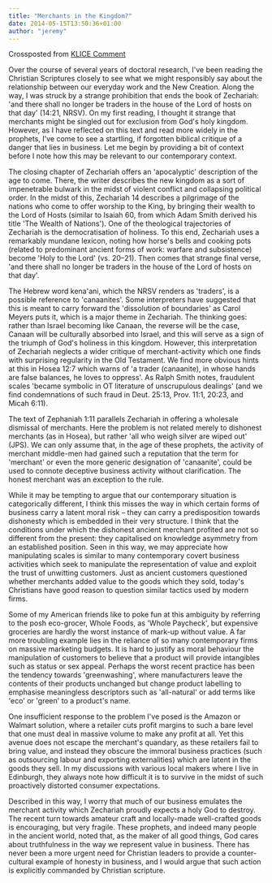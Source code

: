```yaml
---
title: "Merchants in the Kingdom?"
date: 2014-05-15T13:50:36+01:00
author: "jeremy"
---
```


Crossposted from [KLICE Comment](http://tyndalehouse.createsend1.com/t/ViewEmail/r/91EF42EAF02E701E2540EF23F30FEDED)

Over the course of several years of doctoral research, I've been reading the Christian Scriptures closely to see what we might responsibly say about the relationship between our everyday work and the New Creation. Along the way, I was struck by a strange prohibition that ends the book of Zechariah: 'and there shall no longer be traders in the house of the Lord of hosts on that day' (14:21, NRSV). On my first reading, I thought it strange that merchants might be singled out for exclusion from God's holy kingdom. However, as I have reflected on this text and read more widely in the prophets, I've come to see a startling, if forgotten biblical critique of a danger that lies in business. Let me begin by providing a bit of context before I note how this may be relevant to our contemporary context.

The closing chapter of Zechariah offers an 'apocalyptic' description of the age to come. There, the writer describes the new kingdom as a sort of impenetrable bulwark in the midst of violent conflict and collapsing political order. In the midst of this, Zechariah 14 describes a pilgrimage of the nations who come to offer worship to the King, by bringing their wealth to the Lord of Hosts (similar to Isaiah 60, from which Adam Smith derived his title 'The Wealth of Nations'). One of the theological trajectories of Zechariah is the democratisation of holiness. To this end, Zechariah uses a remarkably mundane lexicon, noting how horse's bells and cooking pots (related to predominant ancient forms of work: warfare and subsistence) become 'Holy to the Lord' (vs. 20–21). Then comes that strange final verse, 'and there shall no longer be traders in the house of the Lord of hosts on that day'.

The Hebrew word kena'ani, which the NRSV renders as 'traders', is a possible reference to 'canaanites'. Some interpreters have suggested that this is meant to carry forward the 'dissolution of boundaries' as Carol Meyers puts it, which is a major theme in Zechariah. The thinking goes: rather than Israel becoming like Canaan, the reverse will be the case, Canaan will be culturally absorbed into Israel, and this will serve as a sign of the triumph of God's holiness in this kingdom. However, this interpretation of Zechariah neglects a wider critique of merchant-activity which one finds with surprising regularity in the Old Testament. We find more obvious hints at this in Hosea 12:7 which warns of 'a trader (canaanite), in whose hands are false balances, he loves to oppress'. As Ralph Smith notes, fraudulent scales 'became symbolic in OT literature of unscrupulous dealings' (and we find condemnations of such fraud in Deut. 25:13, Prov. 11:1, 20:23, and Micah 6:11).

The text of Zephaniah 1:11 parallels Zechariah in offering a wholesale dismissal of merchants. Here the problem is not related merely to dishonest merchants (as in Hosea), but rather 'all who weigh silver are wiped out' (JPS). We can only assume that, in the age of these prophets, the activity of merchant middle-men had gained such a reputation that the term for 'merchant' or even the more generic designation of 'canaanite', could be used to connote deceptive business activity without clarification. The honest merchant was an exception to the rule.

While it may be tempting to argue that our contemporary situation is categorically different, I think this misses the way in which certain forms of business carry a latent moral risk – they can carry a predisposition towards dishonesty which is embedded in their very structure. I think that the conditions under which the dishonest ancient merchant profited are not so different from the present: they capitalised on knowledge asymmetry from an established position. Seen in this way, we may appreciate how manipulating scales is similar to many contemporary covert business activities which seek to manipulate the representation of value and exploit the trust of unwitting customers. Just as ancient customers questioned whether merchants added value to the goods which they sold, today's Christians have good reason to question similar tactics used by modern firms.

Some of my American friends like to poke fun at this ambiguity by referring to the posh eco-grocer, Whole Foods, as 'Whole Paycheck', but expensive groceries are hardly the worst instance of mark-up without value. A far more troubling example lies in the reliance of so many contemporary firms on massive marketing budgets. It is hard to justify as moral behaviour the manipulation of customers to believe that a product will provide intangibles such as status or sex appeal. Perhaps the worst recent practice has been the tendency towards 'greenwashing', where manufacturers leave the contents of their products unchanged but change product labelling to emphasise meaningless descriptors such as 'all-natural' or add terms like 'eco' or 'green' to a product's name.

One insufficient response to the problem I've posed is the Amazon or Walmart solution, where a retailer cuts profit margins to such a bare level that one must deal in massive volume to make any profit at all. Yet this avenue does not escape the merchant's quandary, as these retailers fail to bring value, and instead they obscure the immoral business practices (such as outsourcing labour and exporting externalities) which are latent in the goods they sell. In my discussions with various local makers where I live in Edinburgh, they always note how difficult it is to survive in the midst of such proactively distorted consumer expectations.

Described in this way, I worry that much of our business emulates the merchant activity which Zechariah proudly expects a holy God to destroy. The recent turn towards amateur craft and locally-made well-crafted goods is encouraging, but very fragile. These prophets, and indeed many people in the ancient world, noted that, as the maker of all good things, God cares about truthfulness in the way we represent value in business. There has never been a more urgent need for Christian leaders to provide a counter-cultural example of honesty in business, and I would argue that such action is explicitly commanded by Christian scripture.